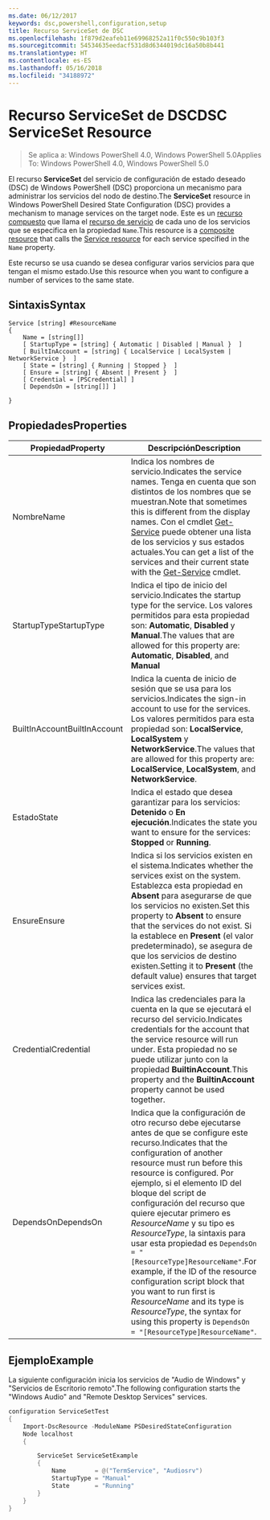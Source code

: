```yaml
---
ms.date: 06/12/2017
keywords: dsc,powershell,configuration,setup
title: Recurso ServiceSet de DSC
ms.openlocfilehash: 1f879d2eafeb11e69968252a11f0c550c9b103f3
ms.sourcegitcommit: 54534635eedacf531d8d6344019dc16a50b8b441
ms.translationtype: HT
ms.contentlocale: es-ES
ms.lasthandoff: 05/16/2018
ms.locfileid: "34188972"
---
```

# <a name="dsc-serviceset-resource"></a><span data-ttu-id="f3b24-103">Recurso ServiceSet de DSC</span><span class="sxs-lookup"><span data-stu-id="f3b24-103">DSC ServiceSet Resource</span></span>

> <span data-ttu-id="f3b24-104">Se aplica a: Windows PowerShell 4.0, Windows PowerShell 5.0</span><span class="sxs-lookup"><span data-stu-id="f3b24-104">Applies To: Windows PowerShell 4.0, Windows PowerShell 5.0</span></span>


<span data-ttu-id="f3b24-105">El recurso **ServiceSet** del servicio de configuración de estado deseado (DSC) de Windows PowerShell (DSC) proporciona un mecanismo para administrar los servicios del nodo de destino.</span><span class="sxs-lookup"><span data-stu-id="f3b24-105">The **ServiceSet** resource in Windows PowerShell Desired State Configuration (DSC) provides a mechanism to manage services on the target node.</span></span> <span data-ttu-id="f3b24-106">Este es un [recurso compuesto](authoringResourceComposite.md) que llama el [recurso de servicio](serviceResource.md) de cada uno de los servicios que se especifica en la propiedad `Name`.</span><span class="sxs-lookup"><span data-stu-id="f3b24-106">This resource is a [composite resource](authoringResourceComposite.md) that calls the [Service resource](serviceResource.md) for each service specified in the `Name` property.</span></span>

<span data-ttu-id="f3b24-107">Este recurso se usa cuando se desea configurar varios servicios para que tengan el mismo estado.</span><span class="sxs-lookup"><span data-stu-id="f3b24-107">Use this resource when you want to configure a number of services to the same state.</span></span>

## <a name="syntax"></a><span data-ttu-id="f3b24-108">Sintaxis</span><span class="sxs-lookup"><span data-stu-id="f3b24-108">Syntax</span></span>

```
Service [string] #ResourceName
{
    Name = [string[]]
    [ StartupType = [string] { Automatic | Disabled | Manual }  ]
    [ BuiltInAccount = [string] { LocalService | LocalSystem | NetworkService }  ]
    [ State = [string] { Running | Stopped }  ]
    [ Ensure = [string] { Absent | Present }  ]
    [ Credential = [PSCredential] ]
    [ DependsOn = [string[]] ]

}
```

## <a name="properties"></a><span data-ttu-id="f3b24-109">Propiedades</span><span class="sxs-lookup"><span data-stu-id="f3b24-109">Properties</span></span>

|  <span data-ttu-id="f3b24-110">Propiedad</span><span class="sxs-lookup"><span data-stu-id="f3b24-110">Property</span></span>  |  <span data-ttu-id="f3b24-111">Descripción</span><span class="sxs-lookup"><span data-stu-id="f3b24-111">Description</span></span>   |
|---|---|
| <span data-ttu-id="f3b24-112">Nombre</span><span class="sxs-lookup"><span data-stu-id="f3b24-112">Name</span></span>| <span data-ttu-id="f3b24-113">Indica los nombres de servicio.</span><span class="sxs-lookup"><span data-stu-id="f3b24-113">Indicates the service names.</span></span> <span data-ttu-id="f3b24-114">Tenga en cuenta que son distintos de los nombres que se muestran.</span><span class="sxs-lookup"><span data-stu-id="f3b24-114">Note that sometimes this is different from the display names.</span></span> <span data-ttu-id="f3b24-115">Con el cmdlet [Get-Service](https://technet.microsoft.com/library/hh849804.aspx) puede obtener una lista de los servicios y sus estados actuales.</span><span class="sxs-lookup"><span data-stu-id="f3b24-115">You can get a list of the services and their current state with the [Get-Service](https://technet.microsoft.com/library/hh849804.aspx) cmdlet.</span></span>|
| <span data-ttu-id="f3b24-116">StartupType</span><span class="sxs-lookup"><span data-stu-id="f3b24-116">StartupType</span></span>| <span data-ttu-id="f3b24-117">Indica el tipo de inicio del servicio.</span><span class="sxs-lookup"><span data-stu-id="f3b24-117">Indicates the startup type for the service.</span></span> <span data-ttu-id="f3b24-118">Los valores permitidos para esta propiedad son: **Automatic**, **Disabled** y **Manual**.</span><span class="sxs-lookup"><span data-stu-id="f3b24-118">The values that are allowed for this property are: **Automatic**, **Disabled**, and **Manual**</span></span>|
| <span data-ttu-id="f3b24-119">BuiltInAccount</span><span class="sxs-lookup"><span data-stu-id="f3b24-119">BuiltInAccount</span></span>| <span data-ttu-id="f3b24-120">Indica la cuenta de inicio de sesión que se usa para los servicios.</span><span class="sxs-lookup"><span data-stu-id="f3b24-120">Indicates the sign-in account to use for the services.</span></span> <span data-ttu-id="f3b24-121">Los valores permitidos para esta propiedad son: **LocalService**, **LocalSystem** y **NetworkService**.</span><span class="sxs-lookup"><span data-stu-id="f3b24-121">The values that are allowed for this property are: **LocalService**, **LocalSystem**, and **NetworkService**.</span></span>|
| <span data-ttu-id="f3b24-122">Estado</span><span class="sxs-lookup"><span data-stu-id="f3b24-122">State</span></span>| <span data-ttu-id="f3b24-123">Indica el estado que desea garantizar para los servicios: **Detenido** o **En ejecución**.</span><span class="sxs-lookup"><span data-stu-id="f3b24-123">Indicates the state you want to ensure for the services: **Stopped** or **Running**.</span></span>|
| <span data-ttu-id="f3b24-124">Ensure</span><span class="sxs-lookup"><span data-stu-id="f3b24-124">Ensure</span></span>| <span data-ttu-id="f3b24-125">Indica si los servicios existen en el sistema.</span><span class="sxs-lookup"><span data-stu-id="f3b24-125">Indicates whether the services exist on the system.</span></span> <span data-ttu-id="f3b24-126">Establezca esta propiedad en **Absent** para asegurarse de que los servicios no existen.</span><span class="sxs-lookup"><span data-stu-id="f3b24-126">Set this property to **Absent** to ensure that the services do not exist.</span></span> <span data-ttu-id="f3b24-127">Si la establece en **Present** (el valor predeterminado), se asegura de que los servicios de destino existen.</span><span class="sxs-lookup"><span data-stu-id="f3b24-127">Setting it to **Present** (the default value) ensures that target services exist.</span></span>|
| <span data-ttu-id="f3b24-128">Credential</span><span class="sxs-lookup"><span data-stu-id="f3b24-128">Credential</span></span>| <span data-ttu-id="f3b24-129">Indica las credenciales para la cuenta en la que se ejecutará el recurso del servicio.</span><span class="sxs-lookup"><span data-stu-id="f3b24-129">Indicates credentials for the account that the service resource will run under.</span></span> <span data-ttu-id="f3b24-130">Esta propiedad no se puede utilizar junto con la propiedad **BuiltinAccount**.</span><span class="sxs-lookup"><span data-stu-id="f3b24-130">This property and the **BuiltinAccount** property cannot be used together.</span></span>|
| <span data-ttu-id="f3b24-131">DependsOn</span><span class="sxs-lookup"><span data-stu-id="f3b24-131">DependsOn</span></span>| <span data-ttu-id="f3b24-132">Indica que la configuración de otro recurso debe ejecutarse antes de que se configure este recurso.</span><span class="sxs-lookup"><span data-stu-id="f3b24-132">Indicates that the configuration of another resource must run before this resource is configured.</span></span> <span data-ttu-id="f3b24-133">Por ejemplo, si el elemento ID del bloque del script de configuración del recurso que quiere ejecutar primero es *ResourceName* y su tipo es *ResourceType*, la sintaxis para usar esta propiedad es `DependsOn = "[ResourceType]ResourceName"`.</span><span class="sxs-lookup"><span data-stu-id="f3b24-133">For example, if the ID of the resource configuration script block that you want to run first is *ResourceName* and its type is *ResourceType*, the syntax for using this property is `DependsOn = "[ResourceType]ResourceName"`.</span></span>|



## <a name="example"></a><span data-ttu-id="f3b24-134">Ejemplo</span><span class="sxs-lookup"><span data-stu-id="f3b24-134">Example</span></span>

<span data-ttu-id="f3b24-135">La siguiente configuración inicia los servicios de "Audio de Windows" y "Servicios de Escritorio remoto".</span><span class="sxs-lookup"><span data-stu-id="f3b24-135">The following configuration starts the "Windows Audio" and "Remote Desktop Services" services.</span></span>

```powershell
configuration ServiceSetTest
{
    Import-DscResource -ModuleName PSDesiredStateConfiguration
    Node localhost
    {

        ServiceSet ServiceSetExample
        {
            Name        = @("TermService", "Audiosrv")
            StartupType = "Manual"
            State       = "Running"
        }
    }
}
```